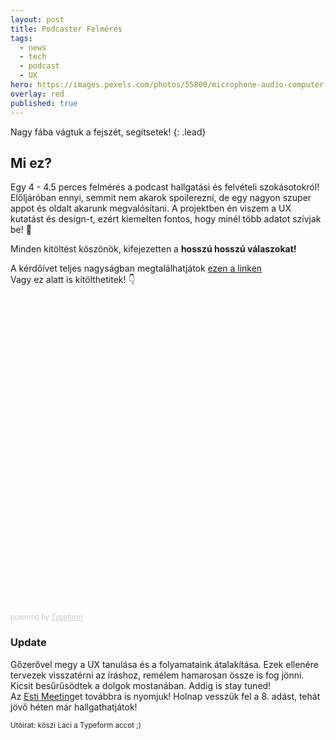 ```yaml
---
layout: post
title: Podcaster Felmérés
tags:
  - news
  - tech
  - podcast
  - UX
hero: https://images.pexels.com/photos/55800/microphone-audio-computer-sound-recording-55800.jpeg?auto=compress&cs=tinysrgb&dpr=2&h=750&w=1260
overlay: red
published: true
---
```

Nagy fába vágtuk a fejszét, segítsetek!
{: .lead}
<!--break-->

## Mi ez?
Egy 4 - 4.5 perces felmérés a podcast hallgatási és felvételi szokásotokról!
Előljáróban ennyi, semmit nem akarok spoilerezni, de egy nagyon szuper appot és oldalt akarunk megvalósítani. A projektben én viszem a UX kutatást és design-t, ezért kiemelten fontos, hogy minél több adatot szívjak be! 🤯

Minden kitöltést köszönök, kifejezetten a **hosszú hosszú válaszokat!** 

A kérdőívet teljes nagyságban megtalálhatjátok <a href="https://laciszabo.typeform.com/to/gzGcGb" target="_blank">ezen a linken</a> <br>
Vagy ez alatt is kitölthetitek! 👇

<div class="typeform-widget" data-url="https://laciszabo.typeform.com/to/gzGcGb" style="width: 100%; height: 500px;"></div> <script> (function() { var qs,js,q,s,d=document, gi=d.getElementById, ce=d.createElement, gt=d.getElementsByTagName, id="typef_orm", b="https://embed.typeform.com/"; if(!gi.call(d,id)) { js=ce.call(d,"script"); js.id=id; js.src=b+"embed.js"; q=gt.call(d,"script")[0]; q.parentNode.insertBefore(js,q) } })() </script> <div style="font-family: Sans-Serif;font-size: 12px;color: #999;opacity: 0.5; padding-top: 5px;"> powered by <a href="https://admin.typeform.com/signup?utm_campaign=gzGcGb&utm_source=typeform.com-11726713-Pro&utm_medium=typeform&utm_content=typeform-embedded-poweredbytypeform&utm_term=EN" style="color: #999" target="_blank">Typeform</a> </div>

### Update
Gőzerővel megy a UX tanulása és a folyamataink átalakítása. Ezek ellenére tervezek visszatérni az íráshoz, remélem hamarosan össze is fog jönni. Kicsit besűrűsödtek a dolgok mostanában. Addig is stay tuned!<br>
Az <a href="http://estimeeting.com/" target="_blank">Esti Meeting</a>et továbbra is nyomjuk! Holnap vesszük fel a 8. adást, tehát jövő héten már hallgathatjátok!

<sub>Utóirat: köszi Laci a Typeform accot ;)</sub>
